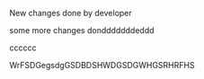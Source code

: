 New changes done by developer

some more changes dondddddddeddd


cccccc

WrFSDGegsdgGSDBDSHWDGSDGWHGSRHRFHS
